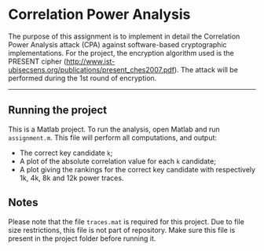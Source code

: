 Correlation Power Analysis
===================
The purpose of this assignment is to implement in detail the Correlation Power Analysis attack (CPA) against software-based cryptographic implementations. For the project, the encryption algorithm used is the PRESENT cipher (http://www.ist-ubisecsens.org/publications/present_ches2007.pdf).
The attack will be performed during the 1st round of encryption.

----------

Running the project
-------------
This is a Matlab project. To run the analysis, open Matlab and run ```assignment.m```. This file will perform all computations, and output:

* The correct key candidate ```k```;
* A plot of the absolute correlation value for each ```k``` candidate;
* A plot giving the rankings for the correct key candidate with respectively 1k, 4k, 8k and 12k power traces.

Notes
-------------
Please note that the file ```traces.mat``` is required for this project. Due to file size restrictions, this file is not part of repository. Make sure this file is present in the project folder before running it. 